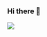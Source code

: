 ### Hi there 👋

<div>
  <img src="https://github-readme-stats.vercel.app/api/top-languages?username=FeroBecass&&layout=compact&theme=dracula$lang_count=10"
</div>
